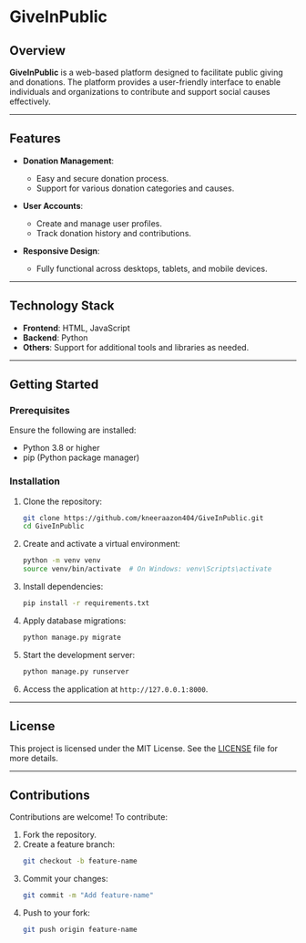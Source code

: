 # GiveInPublic  

## Overview  

**GiveInPublic** is a web-based platform designed to facilitate public giving and donations. The platform provides a user-friendly interface to enable individuals and organizations to contribute and support social causes effectively.  

---

## Features  

- **Donation Management**:  
  - Easy and secure donation process.  
  - Support for various donation categories and causes.  

- **User Accounts**:  
  - Create and manage user profiles.  
  - Track donation history and contributions.  

- **Responsive Design**:  
  - Fully functional across desktops, tablets, and mobile devices.  

---

## Technology Stack  

- **Frontend**: HTML, JavaScript  
- **Backend**: Python  
- **Others**: Support for additional tools and libraries as needed.  

---

## Getting Started  

### Prerequisites  

Ensure the following are installed:  
- Python 3.8 or higher  
- pip (Python package manager)  

### Installation  

1. Clone the repository:  
   ```bash  
   git clone https://github.com/kneeraazon404/GiveInPublic.git  
   cd GiveInPublic  
   ```  

2. Create and activate a virtual environment:  
   ```bash  
   python -m venv venv  
   source venv/bin/activate  # On Windows: venv\Scripts\activate  
   ```  

3. Install dependencies:  
   ```bash  
   pip install -r requirements.txt  
   ```  

4. Apply database migrations:  
   ```bash  
   python manage.py migrate  
   ```  

5. Start the development server:  
   ```bash  
   python manage.py runserver  
   ```  

6. Access the application at `http://127.0.0.1:8000`.  

---

## License  

This project is licensed under the MIT License. See the [LICENSE](LICENSE) file for more details.  

---

## Contributions  

Contributions are welcome! To contribute:  

1. Fork the repository.  
2. Create a feature branch:  
   ```bash  
   git checkout -b feature-name  
   ```  
3. Commit your changes:  
   ```bash  
   git commit -m "Add feature-name"  
   ```  
4. Push to your fork:  
   ```bash  
   git push origin feature-name  
   ```  


